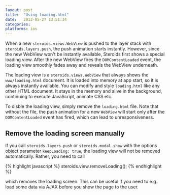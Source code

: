 ```yaml
---
layout: post
title:  "Using loading.html"
date:   2013-05-27 13:51:34
categories: 
platforms: ios
---
```


When a new `steroids.views.WebView` is pushed to the layer stack with `steroids.layers.push`, the push animation starts instantly. However, since the new WebView won't be instantly available, Steroids first shows a special loading view. After the new WebView fires the `DOMContentLoaded` event, the loading view smoothly fades away and reveals the WebView underneath.

The loading view is a `steroids.views.WebView` that always shows the `www/loading.html` document. It is loaded into memory at app start, so it is always instantly available. You can modify and style `loading.html` like any other HTML document. It stays in the memory and alive in the background, continuing to execute JavaScript, animate CSS etc.

To disble the loading view, simply remove the `loading.html` file. Note that without the file, the push animation for a new `WebView` will start only after the `DOMContentLoaded` event has fired, which can lead to unresponsiveness.

## Remove the loading screen manually

If you call `steroids.layers.push` or `steroids.modal.show` with the options object parameter `keepLoading: true`, the loading view will not be removed automatically. Rather, you need to call

{% highlight javascript %}
steroids.view.removeLoading();
{% endhighlight %}

which removes the loading screen. This can be useful if you need to e.g. load some data via AJAX before you show the page to the user.
